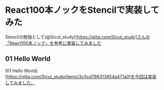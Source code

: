 # React100本ノックをStencilで実装してみた
Stencilの勉強として(@Sicut_study)[https://qiita.com/Sicut_study]さんの「React100本ノック」を参考に実装してみました

## 01 Hello World
(01 Hello World)[https://qiita.com/Sicut_study/items/3c5cd798313854a471a0]を今回は実装してみました。
